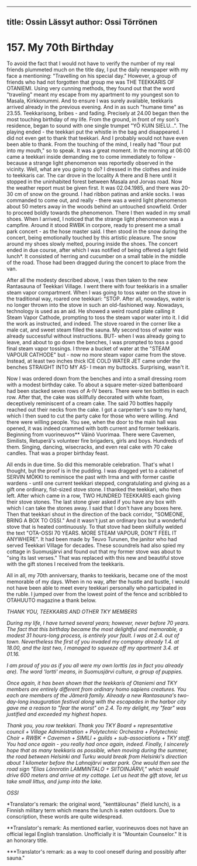 
---
title: Ossin Lässyt
author: Ossi Törrönen
---

    
# 157. My 70th Birthday

To avoid the fact that I would not have to verify the number of my real friends plummeted much on the title day, I put the daily newspaper with my face a mentioning: "Travelling on his special day." However, a group of friends who had not forgotten that group me was THE TEEKKARIS OF OTANIEMI. Using very cunning methods, they found out that the word "traveling" meant my escape from my apartment to my youngest son to Masala, Kirkkonummi. And to ensure I was surely available, teekkaris arrived already in the previous evening. And in as such "humane time" as 23.55. Teekkarisong, bribes - and fading. Precisely at 24.00 began then the most touching birthday of my life.
From the ground, in front of my son's residence, began to sound with one single trumpet "YÖ KUIN SIELU...". The playing ended - the teekkari put the whistle in the bag and disappeared. I did not even get to thank that teekkari. And I probably would not have even been able to thank. From the touching of the mind, I really had "flour put into my mouth," so to speak. It was a great moment. In the morning at 06:00 came a teekkari inside demanding me to come immediately to follow - because a strange light phenomenon was reportedly observed in the vicinity. Well, what are you going to do? I dressed in the clothes and inside to teekkaris car. The car drove in the locality A there and B here until it stopped in the uninhabited forest between Masala and Jorvas road. Now the weather report must be given first. It was 02.04.1985, and there was 20-30 cm of snow on the ground.
I had ribbon patinas and ankle socks. I was commanded to come out, and really - there was a weird light phenomenon about 50 meters away in the woods behind an untouched snowfield. Order to proceed boldly towards the phenomenon. There I then waded in my small shoes. When I arrived, I noticed that the strange light phenomenon was a campfire. Around it stood RWBK in corpore, ready to present me a small park concert - as the hose master said. I then stood in the snow during the concert, being emotionally touched by this artistic pleasure. The snow around my shoes slowly melted, pouring inside the shoes. The concert ended in due course, after which I was notified of being offered a light field lunch*. It consisted of herring and cucumber on a small table in the middle of the road. Those had been dragged during the concert to place from the van.

After all the modesty described above, I was then taken to the new Rantasauna of Teekkari Village. I went there with four teekkaris in a smaller steam vapor compartment. When I was going to toss water on the stove in the traditional way, roared one teekkari: "STOP. After all, nowadays, water is no longer thrown into the stove in such an old-fashioned way. Nowadays, technology is used as an aid. He showed a weird round plate calling it Steam Vapor Cathode, prompting to toss the steam vapor water into it. I did the work as instructed, and indeed. The stove roared in the corner like a male cat, and sweet steam filled the sauna. My second toss of water was already successful without instructions. BUT- when I was already going to leave, and about to go down the benches, I was prompted to toss a good final steam vapor tossings. I threw a bucket of water at the "STEAM VAPOUR CATHODE" but - now no more steam vapor came from the stove. Instead, at least two inches thick ICE COLD WATER JET came under the benches STRAIGHT INTO MY AS- I mean my buttocks. Surprising, wasn't it.

Now I was ordered down from the benches and into a small dressing room with a modest birthday cake.  To about a square meter-sized battenboard had been stacked seven rows of A-IV beers. There were ten bottles in each row. After that, the cake was skillfully decorated with white foam, deceptively reminiscent of a cream cake. The said 70 bottles happily reached out their necks from the cake. I got a carpenter's saw to my hand, which I then sued to cut the party cake for those who were willing. And there were willing people. You see, when the door to the main hall was opened, it was indeed crammed with both current and former teekkaris. Beginning from vuorineuvos** Väinö Vuorimaa. There were Cavemen, Similists, Retuperä's volunteer fire brigaders, girls and boys. Hundreds of them. Singing, dancing, wisecracks, and even real cake with 70 cake candles. That was a proper birthday feast.

All ends in due time. So did this memorable celebration. That's what I thought, but the proof is in the pudding. I was dragged yet to a cabinet of SERVIN MÖKKI to reminisce the past with Irma and with former castle wardens - until one current teekkari stepped, congratulating and giving as a gift one ordinary, fist-sized stove stone. I thanked the teekkari, who then left. After which came in a row, TWO HUNDRED TEEKKARIS each giving their stove stones. The last stone giver asked if you have any box with which I can take the stones away. I said that I don't have any boxes here. Then that teekkari shout in the direction of the back corridor, "SOMEONE, BRING A BOX TO OSSI." And it wasn't just an ordinary box but a wonderful stove that is heated continuously. To that stove had been skilfully welded the text "OTA-OSSI 70 YEARS. MORE STEAM VAPOUR, DON'T FEEL IT ANYWHERE". It had been made by Teuvo Turunen, the janitor who had served Teekkari Village for decades. These scoundrels had also spied my cottage in Suomusjärvi and found out that my former stove was about to "sing its last verses." That was replaced with this new and beautiful stove with the gift stones I received from the teekkaris.

All in all, my 70th anniversary, thanks to teekkaris, became one of the most memorable of my days. When in no way, after the hustle and bustle, I would not have been able to meet every teekkari personally who participated in the ruble. I jumped over from the lowest point of the fence and scribbled to OTAHUUTO magazine a thank below.

*THANK YOU, TEEKKARIS AND OTHER TKY MEMBERS*

*During my life, I have turned several years; however, never before 70 years. The fact that this birthday became the most delightful and memorable, a modest 31 hours-long process, is entirely your fault. I was at 2.4. out of town. Nevertheless the first of you invaded my company already 1.4. at 18.00, and the last two, I managed to squeeze off my apartment 3.4. at 01.16.*

*I am proud of you as if you all were my own lorttis (as in fact you already are). The word 'lortti' means, in Suomusjärvi culture, a group of puppies.*

*Once again, it has been shown that the teekkaris of Otaniemi and TKY members are entirely different from ordinary homo sapiens creatures. You each are members of the Jämerä family. Already a new Rantasauna's two-day-long inauguration festival along with the escapades in the harbor city gave me a reason to "fear the worst" on 2.4. To my delight, my "fear" was justified and exceeded my highest hopes.*


*Thank you, you row teekkari. Thank you TKY Board + representative council + Village Administration + Polytechnic Orchestra + Polytechnic Choir + RWBK + Cavemen + SIMILI + guilds + sub-associations + TKY staff. You had once again - you really had once again, indeed. Finally, I sincerely hope that as many teekkaris as possible, when moving during the summer, the road between Helsinki and Turku would break from Helsinki's direction about 1 kilometer before the Lahnajärvi water park. One would then see the road sign "Elias Lönnrotin LAMMINTALO + SIITOINJÄRVI," which would drive 600 meters and arrive at my cottage. Let us heat the gift stove, let us take small littus, and jump into the lake.*

*OSSI*

*Translator's remark: the original word, "kenttälounas" (field lunch), is a Finnish military term which means the lunch is eaten outdoors. Due to conscription, these words are quite widespread.

**Translator's remark: As mentioned earlier, vuorineuvos does not have an official legal English translation. Unofficially it is "Mountain Counselor." It is an honorary title.

***Translator's remark: as a way to cool oneself during and possibly after sauna."
